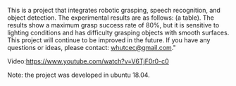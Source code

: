 This is a project that integrates robotic grasping, speech recognition, and object detection. The experimental results are as follows: (a table). The results show a maximum grasp success rate of 80%, but it is sensitive to lighting conditions and has difficulty grasping objects with smooth surfaces. This project will continue to be improved in the future. If you have any questions or ideas, please contact: whutcec@gmail.com."

Video:https://www.youtube.com/watch?v=V6TjF0r0-c0

Note: the project was developed in ubuntu 18.04.
